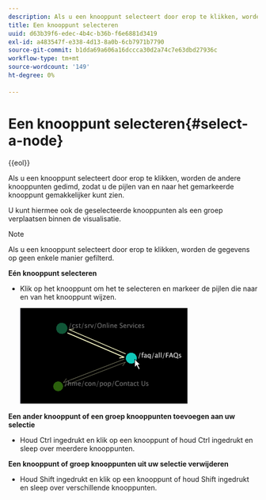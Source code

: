 ```yaml
---
description: Als u een knooppunt selecteert door erop te klikken, worden de andere knooppunten gedimd, zodat u de pijlen van en naar het gemarkeerde knooppunt gemakkelijker kunt zien.
title: Een knooppunt selecteren
uuid: d63b39f6-edec-4b4c-b36b-f6e6881d3419
exl-id: a483547f-e338-4d13-8a0b-6cb7971b7790
source-git-commit: b1dda69a606a16dccca30d2a74c7e63dbd27936c
workflow-type: tm+mt
source-wordcount: '149'
ht-degree: 0%

---
```


# Een knooppunt selecteren{#select-a-node}

{{eol}}

Als u een knooppunt selecteert door erop te klikken, worden de andere knooppunten gedimd, zodat u de pijlen van en naar het gemarkeerde knooppunt gemakkelijker kunt zien.

U kunt hiermee ook de geselecteerde knooppunten als een groep verplaatsen binnen de visualisatie.

>[!NOTE]
>
>Als u een knooppunt selecteert door erop te klikken, worden de gegevens op geen enkele manier gefilterd.

**Eén knooppunt selecteren**

* Klik op het knooppunt om het te selecteren en markeer de pijlen die naar en van het knooppunt wijzen.

   ![](assets/vis_2DProcessMap_SelectNode.png)

**Een ander knooppunt of een groep knooppunten toevoegen aan uw selectie**

* Houd Ctrl ingedrukt en klik op een knooppunt of houd Ctrl ingedrukt en sleep over meerdere knooppunten.

**Een knooppunt of groep knooppunten uit uw selectie verwijderen**

* Houd Shift ingedrukt en klik op een knooppunt of houd Shift ingedrukt en sleep over verschillende knooppunten.
